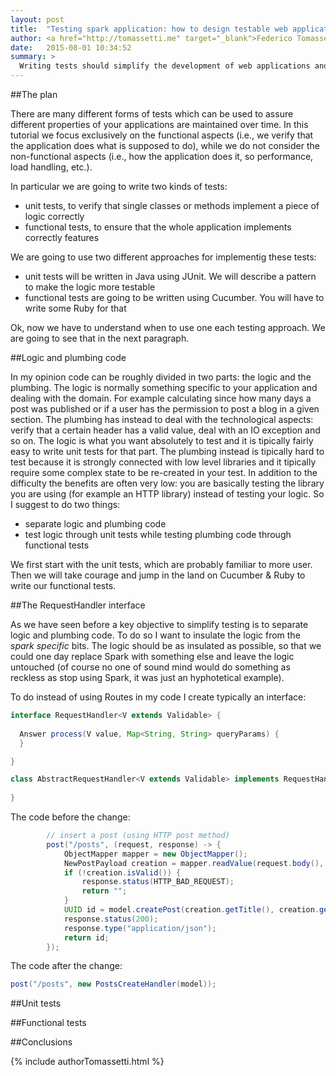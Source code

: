 ```yaml
---
layout: post
title:  "Testing spark application: how to design testable web applications applications"
author: <a href="http://tomassetti.me" target="_blank">Federico Tomassetti</a>
date:   2015-08-01 10:34:52
summary: >
  Writing tests should simplify the development of web applications and give you the confidence to perform refactoring. However often it becomes a chore. Writing tests is not easy, as it is not easy to understand what to test and how to test it. In this tutorial we describe one possible approach to use a mix of unit and functional tests to keep development simple and agile, while having our back covered by solid tests.
---
```


##The plan

There are many different forms of tests which can be used to assure different properties of your applications are maintained over time. In this tutorial we focus exclusively on the functional aspects (i.e., we verify that the application does what is supposed to do), while we do not consider the non-functional aspects (i.e., how the application does it, so performance, load handling, etc.).

In particular we are going to write two kinds of tests:
* unit tests, to verify that single classes or methods implement a piece of logic correctly
* functional tests, to ensure that the whole application implements correctly features

We are going to use two different approaches for implementig these tests:
* unit tests will be written in Java using JUnit. We will describe a pattern to make the logic more testable
* functional tests are going to be written using Cucumber. You will have to write some Ruby for that

Ok, now we have to understand when to use one each testing approach. We are going to see that in the next paragraph.

##Logic and plumbing code

In my opinion code can be roughly divided in two parts: the logic and the plumbing. The logic is normally something specific to your application and dealing with the domain. For example calculating since how many days a post was published or if a user has the permission to post a blog in a given section. The plumbing has instead to deal with the technological aspects: verify that a certain header has a valid value, deal with an IO exception and so on. The logic is what you want absolutely to test and it is tipically fairly easy to write unit tests for that part. The plumbing instead is tipically hard to test because it is strongly connected with low level libraries and it tipically require some complex state to be re-created in your test. In addition to the difficulty the benefits are often very low: you are basically testing the library you are using (for example an HTTP library) instead of testing your logic. So I suggest to do two things:

* separate logic and plumbing code
* test logic through unit tests while testing plumbing code through functional tests

We first start with the unit tests, which are probably familiar to more user. Then we will take courage and jump in the land on Cucumber & Ruby to write our functional tests.

##The RequestHandler interface

As we have seen before a key objective to simplify testing is to separate logic and plumbing code. To do so I want to insulate the logic from the _spark specific_ bits. The logic should be as insulated as possible, so that we could one day replace Spark with something else and leave the logic untouched (of course no one of sound mind would do something as reckless as stop using Spark, it was just an hyphotetical example).

To do instead of using Routes in my code I create typically an interface:

```java
interface RequestHandler<V extends Validable> {
  
  Answer process(V value, Map<String, String> queryParams) {
  }

}
```

```java
class AbstractRequestHandler<V extends Validable> implements RequestHandler<V> {
  
}
```

The code before the change:

```java
        // insert a post (using HTTP post method)
        post("/posts", (request, response) -> {
            ObjectMapper mapper = new ObjectMapper();
            NewPostPayload creation = mapper.readValue(request.body(), NewPostPayload.class);
            if (!creation.isValid()) {
                response.status(HTTP_BAD_REQUEST);
                return "";
            }
            UUID id = model.createPost(creation.getTitle(), creation.getContent(), creation.getCategories());
            response.status(200);
            response.type("application/json");
            return id;
        });
```

The code after the change:

```java
post("/posts", new PostsCreateHandler(model));
```


##Unit tests

##Functional tests

##Conclusions

{% include authorTomassetti.html %}
